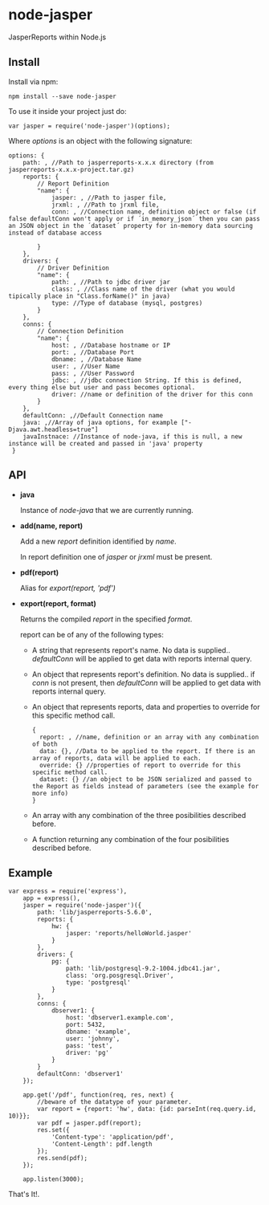 # node-jasper

JasperReports within Node.js

## Install

Install via npm:

```
npm install --save node-jasper
```

To use it inside your project just do:

```
var jasper = require('node-jasper')(options);
```

Where _options_ is an object with the following signature:

```
options: {
	path: , //Path to jasperreports-x.x.x directory (from jasperreports-x.x.x-project.tar.gz)
	reports: {
 		// Report Definition
 		"name": {
 			jasper: , //Path to jasper file,
 			jrxml: , //Path to jrxml file,
 			conn: , //Connection name, definition object or false (if false defaultConn won't apply or if ´in_memory_json´ then you can pass an JSON object in the ´dataset´ property for in-memory data sourcing instead of database access

 		}
 	},
 	drivers: {
 		// Driver Definition
 		"name": {
 			path: , //Path to jdbc driver jar
 			class: , //Class name of the driver (what you would tipically place in "Class.forName()" in java)
 			type: //Type of database (mysql, postgres)
 		}
 	},
 	conns: {
 		// Connection Definition
 		"name": {
 			host: , //Database hostname or IP
 			port: , //Database Port
 			dbname: , //Database Name
 			user: , //User Name
 			pass: , //User Password
 			jdbc: , //jdbc connection String. If this is defined, every thing else but user and pass becomes optional.
 			driver: //name or definition of the driver for this conn
 		}
 	},
 	defaultConn: ,//Default Connection name
	java: ,//Array of java options, for example ["-Djava.awt.headless=true"]
	javaInstnace: //Instance of node-java, if this is null, a new instance will be created and passed in 'java' property
 }
 ```

## API

* **java**

	Instance of *node-java* that we are currently running.

* **add(name, report)**

  Add a new _report_ definition identified by _name_.

  In report definition one of _jasper_ or _jrxml_ must be present.

* **pdf(report)**

  Alias for _export(report, 'pdf')_

* **export(report, format)**

  Returns the compiled _report_ in the specified _format_.

  report can be of any of the following types:

  * A string that represents report's name. No data is supplied.. _defaultConn_ will be applied to get data with reports internal query.

  * An object that represents report's definition. No data is supplied.. if _conn_ is not present, then _defaultConn_ will be applied to get data with reports internal query.

  * An object that represents reports, data and properties to override for this specific method call.

    ```
    {
      report: , //name, definition or an array with any combination of both
      data: {}, //Data to be applied to the report. If there is an array of reports, data will be applied to each.
      override: {} //properties of report to override for this specific method call.
      dataset: {} //an object to be JSON serialized and passed to the Report as fields instead of parameters (see the example for more info)
 	}
 	```
  * An array with any combination of the three posibilities described before.

  * A function returning any combination of the four posibilities described before.

## Example

```
var express = require('express'),
	app = express(),
	jasper = require('node-jasper')({
		path: 'lib/jasperreports-5.6.0',
		reports: {
			hw: {
				jasper: 'reports/helloWorld.jasper'
			}
		},
		drivers: {
			pg: {
				path: 'lib/postgresql-9.2-1004.jdbc41.jar',
				class: 'org.posgresql.Driver',
				type: 'postgresql'
			}
		},
		conns: {
			dbserver1: {
				host: 'dbserver1.example.com',
				port: 5432,
				dbname: 'example',
				user: 'johnny',
				pass: 'test',
				driver: 'pg'
			}
		}
		defaultConn: 'dbserver1'
	});

	app.get('/pdf', function(req, res, next) {
		//beware of the datatype of your parameter.
		var report = {report: 'hw', data: {id: parseInt(req.query.id, 10)}};
		var pdf = jasper.pdf(report);
		res.set({
			'Content-type': 'application/pdf',
			'Content-Length': pdf.length
		});
		res.send(pdf);
	});

	app.listen(3000);
```

That's It!.
